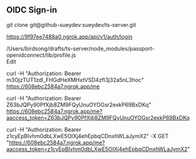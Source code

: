 ## OIDC Sign-in

git clone git@github-sueydev:sueydev/ts-server.git

https://9f97ee7488a0.ngrok.app/api/v1/auth/login


/Users/birdsong/drafts/ts-server/node_modules/passport-openidconnect/lib/profile.js  
Edit 

curl -H "Authorization: Bearer m3OjzTUT1zdl_FHGdHeXMHxtVSD4zfl3j32a5nL3hoc" https://608ebc2584a7.ngrok.app/me


curl -H "Authorization: Bearer Z63bJQPy90PfXjb8ZM9FQyUnuOYOGsr2exkP69BxDKq" https://608ebc2584a7.ngrok.app/me?aaccess_token=Z63bJQPy90PfXjb8ZM9FQyUnuOYOGsr2exkP69BxDKq


curl -H "Authorization: Bearer z1cyEpBIvhm0dbLXwE5OIXj4ehEpbqCDnxhWLaJymX2"  -X GET "https://608ebc2584a7.ngrok.app/me?aaccess_token=z1cyEpBIvhm0dbLXwE5OIXj4ehEpbqCDnxhWLaJymX2"


